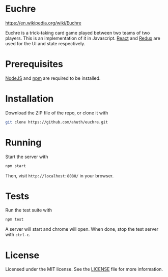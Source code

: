 Euchre
============
https://en.wikipedia.org/wiki/Euchre

Euchre is a trick-taking card game played between two teams of two players. This is an implementation of it in Javascript. [React](https://facebook.github.io/react/) and [Redux](http://redux.js.org/docs/basics/UsageWithReact.html) are used for the UI and state respectively.

Prerequisites
============
[NodeJS](https://nodejs.org/en/) and [npm](https://www.npmjs.com/) are required to be installed.

Installation
============
Download the ZIP file of the repo, or clone it with

```bash
git clone https://github.com/ahuth/euchre.git
```

Running
============
Start the server with

```bash
npm start
```

Then, visit `http://localhost:8080/` in your browser.

Tests
============
Run the test suite with

```bash
npm test
```

A server will start and chrome will open. When done, stop the test server with `ctrl-c`.

License
============
Licensed under the MIT license. See the [LICENSE](LICENSE) file for more information.
